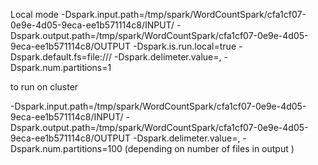 

  Local mode
 -Dspark.input.path=/tmp/spark/WordCountSpark/cfa1cf07-0e9e-4d05-9eca-ee1b571114c8/INPUT/
 -Dspark.output.path=/tmp/spark/WordCountSpark/cfa1cf07-0e9e-4d05-9eca-ee1b571114c8/OUTPUT
 -Dspark.is.run.local=true
 -Dspark.default.fs=file:///
 -Dspark.delimeter.value=,
 -Dspark.num.partitions=1


 to run on cluster


 -Dspark.input.path=/tmp/spark/WordCountSpark/cfa1cf07-0e9e-4d05-9eca-ee1b571114c8/INPUT/
 -Dspark.output.path=/tmp/spark/WordCountSpark/cfa1cf07-0e9e-4d05-9eca-ee1b571114c8/OUTPUT
 -Dspark.delimeter.value=,
 -Dspark.num.partitions=100 (depending on number of files in output )